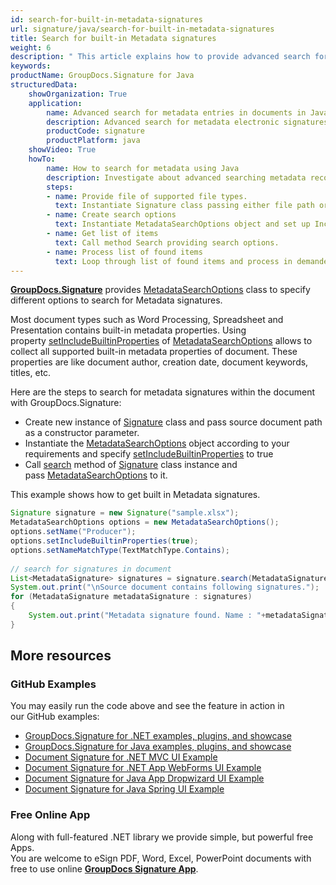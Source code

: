 ```yaml
---
id: search-for-built-in-metadata-signatures
url: signature/java/search-for-built-in-metadata-signatures
title: Search for built-in Metadata signatures
weight: 6
description: " This article explains how to provide advanced search for metadata electronic signatures with GroupDocs.Signature API."
keywords: 
productName: GroupDocs.Signature for Java
structuredData:
    showOrganization: True
    application:    
        name: Advanced search for metadata entries in documents in Java    
        description: Advanced search for metadata electronic signatures in various documents with Java language and GroupDocs.Signature for Java APIs
        productCode: signature
        productPlatform: java 
    showVideo: True
    howTo:
        name: How to search for metadata using Java 
        description: Investigate about advanced searching metadata records in documents with Java
        steps:
        - name: Provide file of supported file types.
          text: Instantiate Signature class passing either file path or file stream as a parameter.
        - name: Create search options 
          text: Instantiate MetadataSearchOptions object and set up IncludeBuiltinProperties in true.
        - name: Get list of items 
          text: Call method Search providing search options.
        - name: Process list of found items
          text: Loop through list of found items and process in demanded way.
---
```

[**GroupDocs.Signature**](https://products.groupdocs.com/signature/java) provides [MetadataSearchOptions](https://reference.groupdocs.com/java/signature/com.groupdocs.signature.options.search/MetadataSearchOptions) class to specify different options to search for Metadata signatures.

Most document types such as Word Processing, Spreadsheet and Presentation contains built-in metadata properties. Using property [setIncludeBuiltinProperties](https://reference.groupdocs.com/java/signature/com.groupdocs.signature.options.search/MetadataSearchOptions#setIncludeBuiltinProperties(boolean)) of [MetadataSearchOptions](https://reference.groupdocs.com/java/signature/com.groupdocs.signature.options.search/MetadataSearchOptions) allows to collect all supported built-in metadata properties of document. These properties are like document author, creation date, document keywords, titles, etc.

Here are the steps to search for metadata signatures within the document with GroupDocs.Signature:

*   Create new instance of [Signature](https://reference.groupdocs.com/java/signature/com.groupdocs.signature/Signature) class and pass source document path as a constructor parameter.    
*   Instantiate the [MetadataSearchOptions](https://reference.groupdocs.com/java/signature/com.groupdocs.signature.options.search/MetadataSearchOptions) object according to your requirements and specify [setIncludeBuiltinProperties](https://reference.groupdocs.com/java/signature/com.groupdocs.signature.options.search/MetadataSearchOptions#setIncludeBuiltinProperties(boolean)) to true 
*   Call [search](https://reference.groupdocs.com/java/signature/com.groupdocs.signature/Signature#search(java.lang.Class,%20com.groupdocs.signature.options.search.SearchOptions)) method of [Signature](https://reference.groupdocs.com/java/signature/com.groupdocs.signature/Signature) class instance and pass [MetadataSearchOptions](https://reference.groupdocs.com/java/signature/com.groupdocs.signature.options.search/MetadataSearchOptions) to it.
    

This example shows how to get built in Metadata signatures.

```java
Signature signature = new Signature("sample.xlsx");
MetadataSearchOptions options = new MetadataSearchOptions();
options.setName("Producer");
options.setIncludeBuiltinProperties(true);
options.setNameMatchType(TextMatchType.Contains);
 
// search for signatures in document
List<MetadataSignature> signatures = signature.search(MetadataSignature.class, options);
System.out.print("\nSource document contains following signatures.");
for (MetadataSignature metadataSignature : signatures)
{
    System.out.print("Metadata signature found. Name : "+metadataSignature.getName()+". Value: "+ metadataSignature.getValue());
}
```

## More resources

### GitHub Examples 

You may easily run the code above and see the feature in action in our GitHub examples:

*   [GroupDocs.Signature for .NET examples, plugins, and showcase](https://github.com/groupdocs-signature/GroupDocs.Signature-for-.NET)    
*   [GroupDocs.Signature for Java examples, plugins, and showcase](https://github.com/groupdocs-signature/GroupDocs.Signature-for-Java)    
*   [Document Signature for .NET MVC UI Example](https://github.com/groupdocs-signature/GroupDocs.Signature-for-.NET-MVC)    
*   [Document Signature for .NET App WebForms UI Example](https://github.com/groupdocs-signature/GroupDocs.Signature-for-.NET-WebForms)    
*   [Document Signature for Java App Dropwizard UI Example](https://github.com/groupdocs-signature/GroupDocs.Signature-for-Java-Dropwizard)   
*   [Document Signature for Java Spring UI Example](https://github.com/groupdocs-signature/GroupDocs.Signature-for-Java-Spring)
    

### Free Online App 

Along with full-featured .NET library we provide simple, but powerful free Apps.  
You are welcome to eSign PDF, Word, Excel, PowerPoint documents with free to use online **[GroupDocs Signature App](https://products.groupdocs.app/signature)**.
